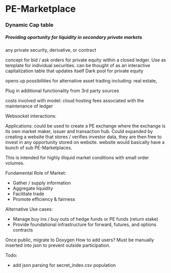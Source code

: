 # PE-Marketplace

### Dynamic Cap table
##### Providing oportunity for liquidity in secondary private markets

any private security, derivative, or contract

concept for bid / ask orders for private equity within a closed ledger. Use as template for individual securities.
can be thought of as an interactive capitalization table that updates itself
Dark pool for private equity

opens up possibilities for alternative asset trading including: real estate, 

Plug in additional functionality from 3rd party sources

costs involved with model:
cloud hosting fees associated with the maintenance of ledger

Websocket interactions:

Applications: could be used to create a PE exchange where the exchange is its own market maker, issuer and transaction hub. Could expanded by creating a website that stores / verifies investor data, they are then free to invest in any opportunity stored on website. website would basically have a bunch of sub PE-Marketplaces.

This is intended for highly illiquid market conditions with small order volumes. 

Fundamental Role of Market:
- Gather / supply information
- Aggregate liquidity
- Facilitate trade
- Promote efficiency & fairness

Alternative Use cases:
- Manage buy ins / buy outs of hedge funds or PE funds (return stake)
- Provide foundational infrastructure for forward, futures, and options contracts



Once public, migrate to Doxygen
How to add users? Must be manually inserted into json to prevent outside participation.

Todo:
- add json parsing for secret_index.csv population